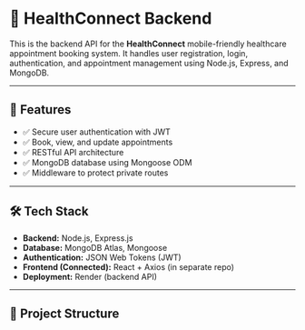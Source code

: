 # 🏥 HealthConnect Backend

This is the backend API for the **HealthConnect** mobile-friendly healthcare appointment booking system. It handles user registration, login, authentication, and appointment management using Node.js, Express, and MongoDB.

---

## 🚀 Features
- ✅ Secure user authentication with JWT
- ✅ Book, view, and update appointments
- ✅ RESTful API architecture
- ✅ MongoDB database using Mongoose ODM
- ✅ Middleware to protect private routes

---

## 🛠 Tech Stack
- **Backend:** Node.js, Express.js
- **Database:** MongoDB Atlas, Mongoose
- **Authentication:** JSON Web Tokens (JWT)
- **Frontend (Connected):** React + Axios (in separate repo)
- **Deployment:** Render (backend API)

---

## 📂 Project Structure

